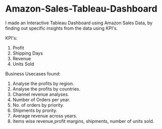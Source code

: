 # Amazon-Sales-Tableau-Dashboard
I made an Interactive Tableau Dashboard using Amazon Sales Data, by finding out specific insights from the data using KPI's.

KPI's:
1. Profit
2. Shipping Days
3. Revenue
4. Units Sold

Business Usecases found:
1. Analyse the profits by region.
2. Analyse the profits by countries.
3. Channel revenue analyses.
4. Number of Orders per year.
5. No. of orders by priority.
6. Shipments by prority.
7. Average revenue across years.
8. Items wise revenue,profit margins, shipments, number of units sold.
